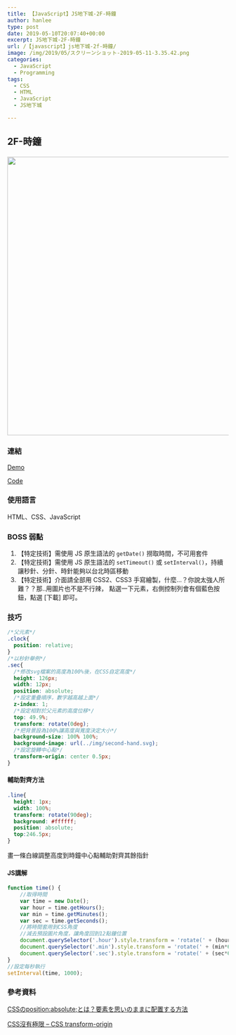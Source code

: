 ```yaml
---
title: 【JavaScript】JS地下城-2F-時鐘
author: hanlee
type: post
date: 2019-05-10T20:07:40+00:00
excerpt: JS地下城-2F-時鐘
url: /【javascript】js地下城-2f-時鐘/
image: /img/2019/05/スクリーンショット-2019-05-11-3.35.42.png
categories:
  - JavaScript
  - Programming
tags:
  - CSS
  - HTML
  - JavaScript
  - JS地下城

---
```

## 2F-時鐘<figure class="wp-block-image">

<img loading="lazy" width="1024" height="634" src="https://blog.hanlee.co/wp-content/uploads/2019/05/スクリーンショット-2019-05-11-3.35.42-1024x634.png" alt="" class="wp-image-201" srcset="https://blog.hanlee.co/wp-content/uploads/2019/05/スクリーンショット-2019-05-11-3.35.42-1024x634.png 1024w, https://blog.hanlee.co/wp-content/uploads/2019/05/スクリーンショット-2019-05-11-3.35.42-300x186.png 300w, https://blog.hanlee.co/wp-content/uploads/2019/05/スクリーンショット-2019-05-11-3.35.42-768x475.png 768w, https://blog.hanlee.co/wp-content/uploads/2019/05/スクリーンショット-2019-05-11-3.35.42.png 1516w" sizes="(max-width: 1024px) 100vw, 1024px" /> </figure> 

### 連結

<a href="https://hannoeru.github.io/js-clock/" target="_blank" rel="noreferrer noopener" aria-label="Demo (新しいタブで開く)">Demo</a>

<a href="https://github.com/hannoeru/js-clock/" target="_blank" rel="noreferrer noopener" aria-label="Code (新しいタブで開く)">Code</a>[]()

### 使用語言

HTML、CSS、JavaScript

### BOSS 弱點

  1. 【特定技術】需使用 JS 原生語法的 `getDate()` 撈取時間，不可用套件
  2. 【特定技術】需使用 JS 原生語法的 `setTimeout()` 或 `setInterval()`，持續讓秒針、分針、時針能夠以台北時區移動
  3. 【特定技術】介面請全部用 CSS2、CSS3 手寫繪製，什麼&#8230;？你說太強人所難？？那..用圖片也不是不行辣， 點選一下元素，右側控制列會有個藍色按鈕，點選 [下載] 即可。

### 技巧

```css
/*父元素*/
.clock{
  position: relative;
}
/*以秒針舉例*/
.sec{
  /*修改svg檔案的高度為100%後，在CSS自定高度*/
  height: 126px;
  width: 12px;
  position: absolute;
  /*設定重疊順序，數字越高越上面*/
  z-index: 1;
  /*設定相對於父元素的高度位移*/
  top: 49.9%;
  transform: rotate(0deg);
  /*把背景設為100%讓高度與寬度決定大小*/
  background-size: 100% 100%;
  background-image: url(../img/second-hand.svg);
  /*設定旋轉中心點*/
  transform-origin: center 0.5px;
}
```

#### 輔助對齊方法

```css
.line{
  height: 1px;
  width: 100%;
  transform: rotate(90deg);
  background: #ffffff;
  position: absolute;
  top:246.5px;
}
```

畫一條白線調整高度到時鐘中心點輔助對齊其餘指針

#### JS講解

```js
function time() {
    //取得時間
    var time = new Date();
    var hour = time.getHours();
    var min = time.getMinutes();
    var sec = time.getSeconds();
    //將時間套用到CSS角度
    //減去預設圖片角度，讓角度回到12點鐘位置
    document.querySelector('.hour').style.transform = 'rotate(' + (hour*30+min/2-90) + 'deg)';
    document.querySelector('.min').style.transform = 'rotate(' + (min*6+sec/10) + 'deg)';
    document.querySelector('.sec').style.transform = 'rotate(' + (sec*6+180) + 'deg)';
}
//設定每秒執行
setInterval(time, 1000);

```

### 參考資料

<a rel="noreferrer noopener" aria-label="CSSのposition:absolute;とは？要素を思いのままに配置する方法 (新しいタブで開く)" href="https://www.sejuku.net/blog/53016" target="_blank">CSSのposition:absolute;とは？要素を思いのままに配置する方法</a>

<a href="https://wcc723.github.io/css/2013/10/10/css-transform-origin/" target="_blank" rel="noreferrer noopener" aria-label="CSS沒有極限 - CSS transform-origin (新しいタブで開く)">CSS沒有極限 &#8211; CSS transform-origin</a>